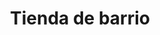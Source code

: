 ---
title: "Tienda de barrio"
url: /ciudad-satelite/tienda-de-barrio-calle-placido-molina/
shop: Lebensmittel
---